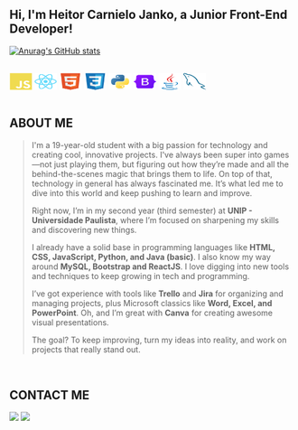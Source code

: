 ## Hi, I'm Heitor Carnielo Janko, a Junior Front-End Developer!


[![Anurag's GitHub stats](https://github-readme-stats.vercel.app/api?username=HelloBigBoi124&show_icons=true&theme=radical)](https://github.com/HelloBigBoi124/github-readme-stats)

<div style="display: inline_block"><br>
  <img align="center" alt="Heitor-Js" height="30" width="40" src="https://raw.githubusercontent.com/devicons/devicon/master/icons/javascript/javascript-plain.svg">
  <img align="center" alt="Heitor-React" height="30" width="40" src="https://raw.githubusercontent.com/devicons/devicon/master/icons/react/react-original.svg">
  <img align="center" alt="Heitor-HTML" height="30" width="40" src="https://raw.githubusercontent.com/devicons/devicon/master/icons/html5/html5-original.svg">
  <img align="center" alt="Heitor-CSS" height="30" width="40" src="https://raw.githubusercontent.com/devicons/devicon/master/icons/css3/css3-original.svg">
  <img align="center" alt="Heitor-Python" height="30" width="40" src="https://raw.githubusercontent.com/devicons/devicon/master/icons/python/python-original.svg">
  <img align="center" alt="Heitor-Bootstrap" height="30" width="40" src="https://raw.githubusercontent.com/devicons/devicon/master/icons/bootstrap/bootstrap-original.svg">
  <img align="center" alt="Heitor-Java" height="30" width="40" src="https://raw.githubusercontent.com/devicons/devicon/master/icons/java/java-original.svg">
  <img align="center" alt="Heitor-Java" height="30" width="40" src="https://raw.githubusercontent.com/devicons/devicon/master/icons/mysql/mysql-original.svg">
</div><br>

 
<div>
  <h2>ABOUT ME</h2>
  <blockquote>
  I'm a 19-year-old student with a big passion for technology and creating cool, innovative projects. I've always been super into games—not just playing them, but figuring out how they’re made and all the behind-the-scenes magic that brings them to life. On top of that, technology in general has always fascinated me. It’s what led me to dive into this world and keep pushing to learn and improve.
  
  Right now, I’m in my second year (third semester) at **UNIP - Universidade Paulista**, where I’m focused on sharpening my skills and discovering new things.
  
  I already have a solid base in programming languages like **HTML, CSS, JavaScript, Python, and Java (basic)**. I also know my way around **MySQL, Bootstrap and ReactJS**. I love digging into new tools and techniques to keep growing in tech and programming.
  
  I’ve got experience with tools like **Trello** and **Jira** for organizing and managing projects, plus Microsoft classics like **Word, Excel, and PowerPoint**. Oh, and I’m great with **Canva** for creating awesome visual presentations. 
  
  The goal? To keep improving, turn my ideas into reality, and work on projects that really stand out.
  </blockquote>
</div><br>
<div> 
  <h2>CONTACT ME</h2>
<!--   <a href="https://instagram.com/heitorjanko" target="_blank"><img src="https://img.shields.io/badge/-Instagram-%23E4405F?style=for-the-badge&logo=instagram&logoColor=white" target="_blank"></a> -->
<!--   <a href="https://www.twitch.tv/rafaballerinii" target="_blank"><img src="https://img.shields.io/badge/Twitch-9146FF?style=for-the-badge&logo=twitch&logoColor=white" target="_blank"></a> -->
<!--   <a href="https://discord.gg/wagxzStdcR" target="_blank"><img src="https://img.shields.io/badge/Discord-7289DA?style=for-the-badge&logo=discord&logoColor=white" target="_blank"></a>  -->
  <a href = "mailto:heitorcarnielo@gmail.com"><img src="https://img.shields.io/badge/-Gmail-%23333?style=for-the-badge&logo=gmail&logoColor=white" target="_blank"></a>
  <a href="https://www.linkedin.com/in/heitor-carnielo-janko-873bb1348/" target="_blank"><img src="https://img.shields.io/badge/-LinkedIn-%230077B5?style=for-the-badge&logo=linkedin&logoColor=white" target="_blank"></a>
</div>
